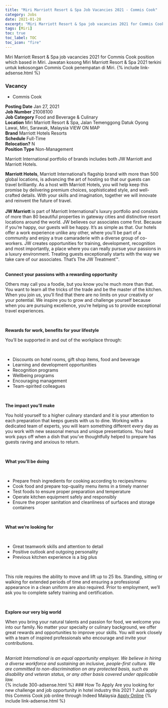 ```yaml
---
title: "Miri Marriott Resort & Spa Job Vacancies 2021 - Commis Cook" 
category: Jobs 
date: 2021-01-28 
excerpt: "Miri Marriott Resort & Spa job vacancies 2021 for Commis Cook position which based in Miri. Jawatan kosong Miri Marriott Resort & Spa 2021 terkini untuk kekosongan Commis Cook penempatan di Miri" 
tags: [Miri] 
toc: true 
toc_label: TOC 
toc_icon: "fire" 
--- 
```


Miri Marriott Resort & Spa job vacancies 2021 for Commis Cook position which based in Miri. Jawatan kosong Miri Marriott Resort & Spa 2021 terkini untuk kekosongan Commis Cook penempatan di Miri. 
{% include link-adsense.html %} 
### Vacancy 
- Commis Cook 
<div><div><div><b>Posting Date</b> Jan 27, 2021<br>
<b>Job Number</b> 21008100<br>
<b>Job Category</b> Food and Beverage &amp; Culinary<br>
<b>Location</b> Miri Marriott Resort &amp; Spa, Jalan Temenggong Datuk Oyong Lawai, Miri, Sarawak, Malaysia VIEW ON MAP<br>
<b>Brand</b> Marriott Hotels Resorts<br>
<b>Schedule</b> Full-Time<br>
<b>Relocation?</b> N<br>
<b>Position Type</b> Non-Management<br>
<p>
Marriott International portfolio of brands includes both JW Marriott and Marriott Hotels.<br>
</p>
<div><b>Marriott Hotels</b>, Marriott International&#8217;s flagship brand with more than 500 global locations, is advancing the art of hosting so that our guests can travel brilliantly. As a host with Marriott Hotels, you will help keep this promise by delivering premium choices, sophisticated style, and well-crafted details. With your skills and imagination, together we will innovate and reinvent the future of travel.<br>
</div><div></div><br>
<div><b>JW Marriott </b>is part of Marriott International's luxury portfolio and consists of more than 80 beautiful properties in gateway cities and distinctive resort locations around the world. JW believes our associates come first. Because if you&#8217;re happy, our guests will be happy. It&#8217;s as simple as that. Our hotels offer a work experience unlike any other, where you&#8217;ll be part of a community and enjoy a true camaraderie with a diverse group of co-workers. JW creates opportunities for training, development, recognition and most importantly, a place where you can really pursue your passions in a luxury environment. Treating guests exceptionally starts with the way we take care of our associates. That&#8217;s The JW Treatment&#8482;.<br>
</div><br>
</div><div><p><b>Connect your passions with a rewarding opportunity</b></p>
<p>Others may call you a foodie, but you know you&#8217;re much more than that. You want to learn all the tricks of the trade and be the master of the kitchen. When you join us, you&#8217;ll find that there are no limits on your creativity or your potential. We inspire you to grow and challenge yourself because when you are pursuing excellence, you&#8217;re helping us to provide exceptional travel experiences.</p><br>
<p></p><p><b>Rewards for work, benefits for your lifestyle</b></p>
<p>You&#8217;ll be supported in and out of the workplace through:</p><br>
<p></p><ul><li>Discounts on hotel rooms, gift shop items, food and beverage</li>
<li>Learning and development opportunities</li>
<li>Recognition programs</li>
<li>Wellbeing programs</li>
<li>Encouraging management</li>
<li>Team-spirited colleagues</li></ul><br>
<p></p><p><b>The impact you&#8217;ll make</b></p>
<p>You hold yourself to a higher culinary standard and it is your attention to each preparation that keeps guests with us to dine. Working with a dedicated team of experts, you will learn something different every day as you work with new seasonal menus and unique presentations. You hard work pays off when a dish that you&#8217;ve thoughtfully helped to prepare has guests raving and anxious to return.</p><br>
<p></p><p><b>What you&#8217;ll be doing</b></p><br>
<p></p><ul><li>Prepare fresh ingredients for cooking according to recipes/menu</li>
<li>Cook food and prepare top-quality menu items in a timely manner</li>
<li>Test foods to ensure proper preparation and temperature</li>
<li>Operate kitchen equipment safely and responsibly</li>
<li>Ensure the proper sanitation and cleanliness of surfaces and storage containers</li></ul><br>
<p></p><p><b>What we&#8217;re looking for</b></p><br>
<p></p><ul><li>Great teamwork skills and attention to detail</li>
<li>Positive outlook and outgoing personality</li>
<li>Previous kitchen experience is a big plus</li></ul><br>
<p></p><p>This role requires the ability to move and lift up to 25 lbs. Standing, sitting or walking for extended periods of time and ensuring a professional appearance in a clean uniform are also required. Prior to employment, we&#8217;ll ask you to complete safety training and certification.</p><br>
<p></p><p><b>Explore our very big world</b></p>
<p>When you bring your natural talents and passion for food, we welcome you into our family. No matter your specialty or culinary background, we offer great rewards and opportunities to improve your skills. You will work closely with a team of inspired professionals who encourage and invite your contributions.</p><br>
</div><div></div><i>Marriott International is an equal opportunity employer. We believe in hiring a diverse workforce and sustaining an inclusive, people-first culture. We are committed to non-discrimination on any protected basis, such as disability and veteran status, or any other basis covered under applicable law.</i></div></div> 
{% include 300-adsense.html %} 
### How To Apply 
Are you looking for new challenge and job opportunity in hotel industry this 2021 ?
Just apply this Commis Cook job online through Indeed Malaysia 
<a href="https://malaysia.indeed.com/viewjob?jk=dba6978129e54b2b" class="btn btn--info" target="_blank" rel="nofollow noopenner">Apply Online</a> 
{% include link-adsense.html %} 
